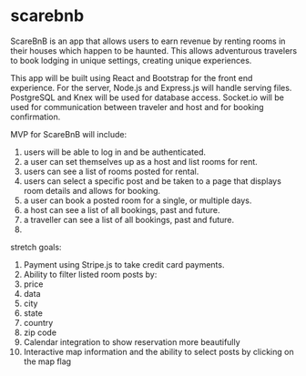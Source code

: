 # scarebnb

ScareBnB is an app that allows users to earn revenue by renting rooms in their houses which happen to be haunted. This allows adventurous travelers to book lodging in unique settings, creating unique experiences.

This app will be built using React and Bootstrap for the front end experience. For the server, Node.js and Express.js will handle serving files. PostgreSQL and Knex will be used for database access. Socket.io will be used for communication between traveler and host and for booking confirmation.

MVP for ScareBnB will include:

1. users will be able to log in and be authenticated.
2. a user can set themselves up as a host and list rooms for rent.
3. users can see a list of rooms posted for rental.
4. users can select a specific post and be taken to a page that displays room   details and allows for booking.
5. a user can book a posted room for a single, or multiple days.
6. a host can see a list of all bookings, past and future.
7. a traveller can see a list of all bookings, past and future.
8.

stretch goals:
1. Payment using Stripe.js to take credit card payments.
2. Ability to filter listed room posts by:
  1. price
  2. data
  3. city
  4. state
  5. country
  6. zip code
3. Calendar integration to show reservation more beautifully
4. Interactive map information and the ability to select posts by clicking on the map flag
